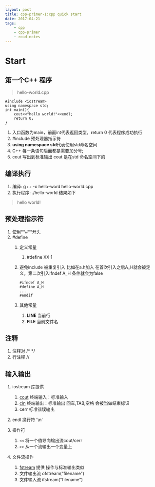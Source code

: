 ```yaml
---
layout: post
title: cpp-primer-1:cpp quick start
date: 2017-04-21
tags:
    - cpp
    - cpp-primer
    - read-notes
---
```

# Start

## 第一个C++ 程序
> hello-world.cpp 
<!--more-->
```
#include <iostream>
using namespace std;
int main(){
    cout<<"hello world!"<<endl;
    return 0;
}
```

1. 入口函数为main，前面int代表返回类型，return 0 代表程序成功执行
2. #include 预处理器指示符
3. **using namespace std**代表使用std命名空间
4. C++ 每一条语句后面都是需要加分号; 
5. cout 写出到标准输出 cout 是在std 命名空间下的

## 编译执行
1. 编译: g++ -o hello-word hello-world.cpp
2. 执行程序: ./hello-world 结果如下

> hello world!

## 预处理指示符
1. 使用**#**开头
2. #define 
    1. 定义常量
        1. #define XX 1
    2. 避免include 被重复引入
        比如在a.h加入 在首次引入之后A_H就会被定义，第二次引入ifndef A_H 条件就会为false
        
        ```
        #ifndef A_H
        #define A_H
        ...
        #endif
        ```
    3. 其他常量
        1. __LINE__ 当前行
        2. __FILE__ 当前文件名

## 注释
1. 注释对 /* */
2. 行注释 //

## 输入输出
1. iostream 库提供
    1. [cout](http://en.cppreference.com/w/cpp/io/cout) 终端输入：标准输入
    2. [cin](http://en.cppreference.com/w/cpp/io/cin) 终端输出：标准输出 回车,TAB,空格 会被当做结束标识
    3. cerr 标准错误输出
1. endl 换行符 '\n'
1. 操作符
    1. ```<<``` 将一个值导向输出流cout/cerr
    2. ```>>``` 从一个流输出一个变量上

1. 文件流操作
    1. [fstream](http://en.cppreference.com/w/cpp/io/basic_fstream) 提供 操作与标准输出类似
    1. 文件输出流 ofstream("filename")
    2. 文件输入流 ifstream("filename")


